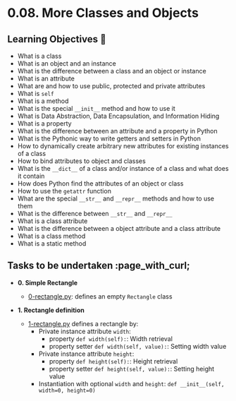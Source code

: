 # 0.08. More Classes and Objects

## Learning Objectives :dart:

* What is a class
* What is an object and an instance
* What is the difference between a class and an object or instance
* What is an attribute
* What are and how to use public, protected and private attributes
* What is `self`
* What is a method
* What is the special `__init__` method and how to use it
* What is Data Abstraction, Data Encapsulation, and Information Hiding
* What is a property
* What is the difference between an attribute and a property in Python
* What is the Pythonic way to write getters and setters in Python
* How to dynamically create arbitrary new attributes for existing instances of a class
* How to bind attributes to object and classes
* What is the `__dict__` of a class and/or instance of a class and what does it contain
* How does Python find the attributes of an object or class
* How to use the `getattr` function
* What are the special `__str__` and `__repr__` methods and how to use them
* What is the difference between `__str__` and `__repr__`
* What is a class attribute
* What is the difference between a object attribute and a class attribute
* What is a class method
* What is a static method

## Tasks to be undertaken :page_with_curl;

* **0. Simple Rectangle**
  * [0-rectangle.py](./0-rectangle.py): defines an empty `Rectangle` class

* **1. Rectangle definition**
  * [1-rectangle.py](./1-rectangle.py) defines a rectangle by:
      * Private instance attribute `width`:
           * property `def width(self):`: Width retrieval
           * property setter `def width(self, value):`: Setting width value
      * Private instance attribute `height`:
           * property `def height(self):`: Height retrieval
           * property setter `def height(self, value):`: Setting height value
      * Instantiation with optional `width` and `height`: `def __init__(self, width=0, height=0)` 
 

